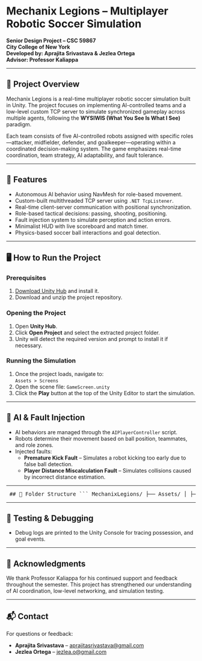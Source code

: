 # Mechanix Legions – Multiplayer Robotic Soccer Simulation

**Senior Design Project – CSC 59867**  
**City College of New York**  
**Developed by: Aprajita Srivastava & Jezlea Ortega**  
**Advisor: Professor Kaliappa**

---

## 📌 Project Overview

Mechanix Legions is a real-time multiplayer robotic soccer simulation built in Unity. The project focuses on implementing AI-controlled teams and a low-level custom TCP server to simulate synchronized gameplay across multiple agents, following the **WYSIWIS (What You See Is What I See)** paradigm.

Each team consists of five AI-controlled robots assigned with specific roles—attacker, midfielder, defender, and goalkeeper—operating within a coordinated decision-making system. The game emphasizes real-time coordination, team strategy, AI adaptability, and fault tolerance.

---

## 🚀 Features

- Autonomous AI behavior using NavMesh for role-based movement.
- Custom-built multithreaded TCP server using `.NET TcpListener`.
- Real-time client-server communication with positional synchronization.
- Role-based tactical decisions: passing, shooting, positioning.
- Fault injection system to simulate perception and action errors.
- Minimalist HUD with live scoreboard and match timer.
- Physics-based soccer ball interactions and goal detection.

---

## 🖥️ How to Run the Project

### Prerequisites

1. [Download Unity Hub](https://unity.com/download) and install it.
2. Download and unzip the project repository.

### Opening the Project

1. Open **Unity Hub**.
2. Click **Open Project** and select the extracted project folder.
3. Unity will detect the required version and prompt to install it if necessary.

### Running the Simulation

1. Once the project loads, navigate to:  
   `Assets > Screens`
2. Open the scene file: `GameScreen.unity`
3. Click the **Play** button at the top of the Unity Editor to start the simulation.

---

## 🧠 AI & Fault Injection

- AI behaviors are managed through the `AIPlayerController` script.
- Robots determine their movement based on ball position, teammates, and role zones.
- Injected faults:
  - **Premature Kick Fault** – Simulates a robot kicking too early due to false ball detection.
  - **Player Distance Miscalculation Fault** – Simulates collisions caused by incorrect distance estimation.

---

<pre> ## 📁 Folder Structure ``` MechanixLegions/ ├── Assets/ │ ├── AI/ │ ├── Screens/ │ ├── Scripts/ │ └── Prefabs/ ├── ProjectSettings/ └── README.md ``` </pre>
---

## 🧪 Testing & Debugging
- Debug logs are printed to the Unity Console for tracing possession, and goal events.

---

## 📝 Acknowledgments

We thank Professor Kaliappa for his continued support and feedback throughout the semester. This project has strengthened our understanding of AI coordination, low-level networking, and simulation testing.

---

## 📬 Contact

For questions or feedback:
- **Aprajita Srivastava** – aprajitasrivastava@gmail.com  
- **Jezlea Ortega** – jezlea.o@gmail.com
